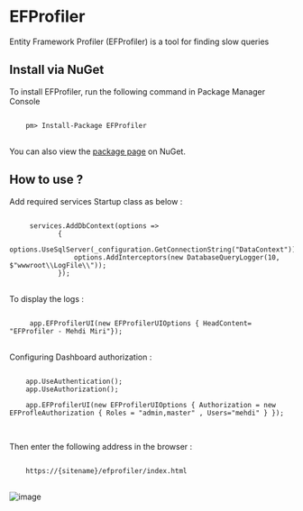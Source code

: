 # EFProfiler
Entity Framework Profiler (EFProfiler) is a tool for finding slow queries
<h2> Install via NuGet</h2>
To install EFProfiler, run the following command in Package Manager Console
<pre lang="code">
<code>
    pm> Install-Package EFProfiler
</code>
</pre>
<p>You can also view the <a href="https://www.nuget.org/packages/EFProfiler/" rel="nofollow">package page</a> on NuGet.</p>
<h2>How to use ?</h2>
Add required services Startup class as below :

<pre lang="code">
<code>
     services.AddDbContext<DataContext>(options =>
            {
                options.UseSqlServer(_configuration.GetConnectionString("DataContext"));
                options.AddInterceptors(new DatabaseQueryLogger(10, $"wwwroot\\LogFile\\"));
            });
</code>
</pre>

To display the logs :
<pre lang="code">
<code>
     app.EFProfilerUI(new EFProfilerUIOptions { HeadContent= "EFProfiler - Mehdi Miri"});
</code>
</pre>
Configuring Dashboard authorization :
<pre lang="code">
<code>
    app.UseAuthentication();
    app.UseAuthorization();

    app.EFProfilerUI(new EFProfilerUIOptions { Authorization = new EFProfleAuthorization { Roles = "admin,master" , Users="mehdi" } });

</code>
</pre>

Then enter the following address in the browser :
<pre lang="code">
<code>
    https://{sitename}/efprofiler/index.html
</code>
</pre>
![image](https://drive.google.com/uc?export=view&id=18NC5LrTBBhaZOhaLoyoV12yY0G58gnrr)
